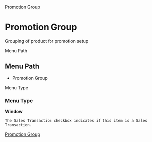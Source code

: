 
Promotion Group
# Promotion Group


Grouping of product for promotion setup

Menu Path
## Menu Path



- Promotion Group

Menu Type
### Menu Type

**Window**

```
The Sales Transaction checkbox indicates if this item is a Sales Transaction.
```

[Promotion Group](../../functional-guide/window/window-promotion-group.md)